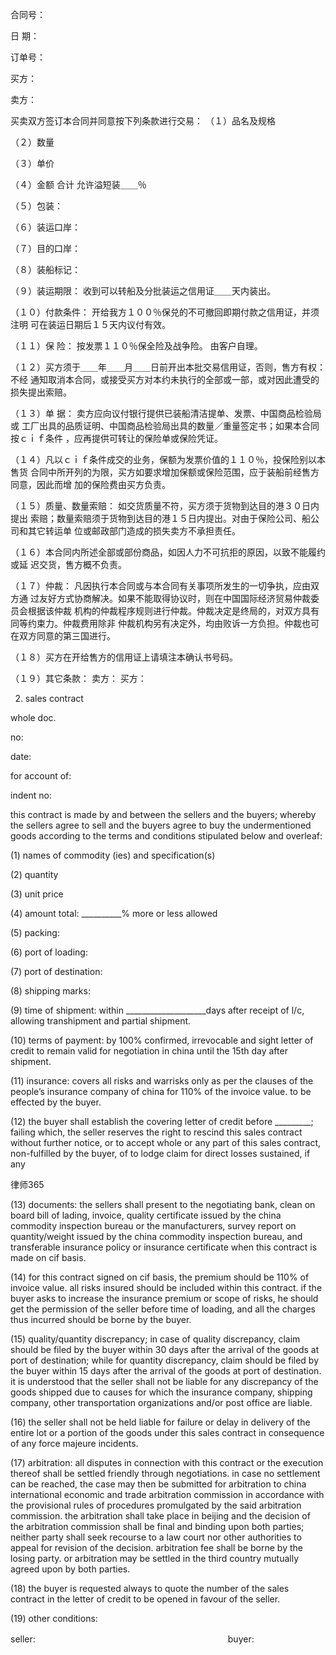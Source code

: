 
 合同号： 
 
 日 期： 
 
 订单号： 
 
 买方： 
 
 卖方： 
 
 买卖双方签订本合同并同意按下列条款进行交易： 
 （１）品名及规格 
 
 （２）数量 
 
 （３）单价 
 
 （４）金额 合计 允许溢短装＿＿％ 
 
 （５）包装： 
 
 （６）装运口岸： 
 
 （７）目的口岸： 
 
 （８）装船标记： 
 
 （９）装运期限： 收到可以转船及分批装运之信用证＿＿天内装出。 
 
 （１０）付款条件： 开给我方１００％保兑的不可撤回即期付款之信用证，并须注明 可在装运日期后１５天内议付有效。 
 
 （１１）保 险： 按发票１１０％保全险及战争险。 由客户自理。 
 
 （１２）买方须于＿＿年＿＿月＿＿日前开出本批交易信用证，否则，售方有权：不经 通知取消本合同，或接受买方对本约未执行的全部或一部，或对因此遭受的损失提出索赔。 
 
 （１３）单 据： 卖方应向议付银行提供已装船清洁提单、发票、中国商品检验局或 工厂出具的品质证明、中国商品检验局出具的数量／重量签定书；如果本合同按ｃｉｆ条件 ，应再提供可转让的保险单或保险凭证。 
 
 （１４）凡以ｃｉｆ条件成交的业务，保额为发票价值的１１０％，投保险别以本售货 合同中所开列的为限，买方如要求增加保额或保险范围，应于装船前经售方同意，因此而增 加的保险费由买方负责。 
 
 （１５）质量、数量索赔： 如交货质量不符，买方须于货物到达目的港３０日内提出 索赔；数量索赔须于货物到达目的港１５日内提出。对由于保险公司、船公司和其它转运单 位或邮政部门造成的损失卖方不承担责任。 
 
 （１６）本合同内所述全部或部份商品，如因人力不可抗拒的原因，以致不能履约或延 迟交货，售方概不负责。 
 
 （１７）仲裁： 凡因执行本合同或与本合同有关事项所发生的一切争执，应由双方通 过友好方式协商解决。如果不能取得协议时，则在中国国际经济贸易仲裁委员会根据该仲裁 机构的仲裁程序规则进行仲裁。仲裁决定是终局的，对双方具有同等约束力。仲裁费用除非 仲裁机构另有决定外，均由败诉一方负担。仲裁也可在双方同意的第三国进行。 
 
 （１８）买方在开给售方的信用证上请填注本确认书号码。 
 
 （１９）其它条款： 卖方： 买方： 
 
 2. sales contract 
 
 whole doc. 
 
 no: 
 
 date: 
 
 for account of: 
 
 indent no: 
 
 this contract is made by and between the sellers and the buyers; whereby the sellers agree to sell and the buyers agree to buy the undermentioned goods according to the terms and conditions stipulated below and overleaf: 
 
 (1) names of commodity (ies) and specification(s) 
 
 (2) quantity 
 
 (3) unit price 
 
 (4) amount total: __________% more or less allowed 
 
 (5) packing: 
 
 (6) port of loading: 
 
 (7) port of destination: 
 
 (8) shipping marks: 
 
 (9) time of shipment: within ____________________days after receipt of l/c, allowing transhipment and partial shipment. 
 
 (10) terms of payment: by 100% confirmed, irrevocable and sight letter of credit to remain valid for negotiation in china until the 15th day after shipment. 
 
 (11) insurance: covers all risks and warrisks only as per the clauses of the people’s insurance company of china for 110% of the invoice value. to be effected by the buyer. 
 
 (12) the buyer shall establish the covering letter of credit before _________; failing which, the seller reserves the right to rescind this sales contract without further notice, or to accept whole or any part of this sales contract, non-fulfilled by the buyer, of to lodge claim for direct losses sustained, if any 
 




 
律师365






 (13) documents: the sellers shall present to the negotiating bank, clean on board bill of lading, invoice, quality certificate issued by the china commodity inspection bureau or the manufacturers, survey report on quantity/weight issued by the china commodity inspection bureau, and transferable insurance policy or insurance certificate when this contract is made on cif basis. 

 

 (14) for this contract signed on cif basis, the premium should be 110% of invoice value. all risks insured should be included within this contract. if the buyer asks to increase the insurance premium or scope of risks, he should get the permission of the seller before time of loading, and all the charges thus incurred should be borne by the buyer. 

 

 (15) quality/quantity discrepancy; in case of quality discrepancy, claim should be filed by the buyer within 30 days after the arrival of the goods at port of destination; while for quantity discrepancy, claim should be filed by the buyer within 15 days after the arrival of the goods at port of destination. it is understood that the seller shall not be liable for any discrepancy of the goods shipped due to causes for which the insurance company, shipping company, other transportation organizations and/or post office are liable. 

 

 (16) the seller shall not be held liable for failure or delay in delivery of the entire lot or a portion of the goods under this sales contract in consequence of any force majeure incidents. 

 

 (17) arbitration: all disputes in connection with this contract or the execution thereof shall be settled friendly through negotiations. in case no settlement can be reached, the case may then be submitted for arbitration to china international economic and trade arbitration commission in accordance with the provisional rules of procedures promulgated by the said arbitration commission. the arbitration shall take place in beijing and the decision of the arbitration commission shall be final and binding upon both parties; neither party shall seek recourse to a law court nor other authorities to appeal for revision of the decision. arbitration fee shall be borne by the losing party. or arbitration may be settled in the third country mutually agreed upon by both parties. 

 

 (18) the buyer is requested always to quote the number of the sales contract in the letter of credit to be opened in favour of the seller. 

 

 (19) other conditions: 

 

 seller:　　　　　　　　　　　　　　　　　　　　　　buyer: 


 

 
 
 
 
 
  


  
 

  


  


  
 
 
 
 

